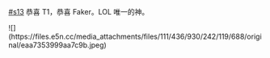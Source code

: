 <p><a href="https://e5n.cc/tags/s13" class="mention hashtag" rel="tag">#<span>s13</span></a> 恭喜 T1，恭喜 Faker。LOL 唯一的神。</p>
![](https://files.e5n.cc/media_attachments/files/111/436/930/242/119/688/original/eaa7353999aa7c9b.jpeg)